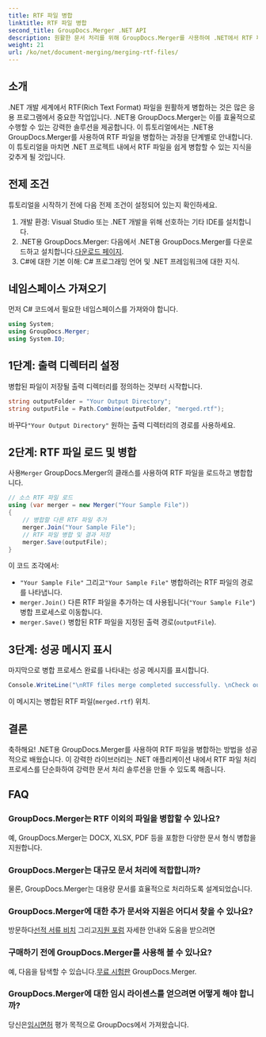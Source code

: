 ```yaml
---
title: RTF 파일 병합
linktitle: RTF 파일 병합
second_title: GroupDocs.Merger .NET API
description: 원활한 문서 처리를 위해 GroupDocs.Merger를 사용하여 .NET에서 RTF 파일을 손쉽게 병합하는 방법을 알아보세요.
weight: 21
url: /ko/net/document-merging/merging-rtf-files/
---
```

## 소개
.NET 개발 세계에서 RTF(Rich Text Format) 파일을 원활하게 병합하는 것은 많은 응용 프로그램에서 중요한 작업입니다. .NET용 GroupDocs.Merger는 이를 효율적으로 수행할 수 있는 강력한 솔루션을 제공합니다. 이 튜토리얼에서는 .NET용 GroupDocs.Merger를 사용하여 RTF 파일을 병합하는 과정을 단계별로 안내합니다. 이 튜토리얼을 마치면 .NET 프로젝트 내에서 RTF 파일을 쉽게 병합할 수 있는 지식을 갖추게 될 것입니다.
## 전제 조건
튜토리얼을 시작하기 전에 다음 전제 조건이 설정되어 있는지 확인하세요.
1. 개발 환경: Visual Studio 또는 .NET 개발을 위해 선호하는 기타 IDE를 설치합니다.
2.  .NET용 GroupDocs.Merger: 다음에서 .NET용 GroupDocs.Merger를 다운로드하고 설치합니다.[다운로드 페이지](https://releases.groupdocs.com/merger/net/).
3. C#에 대한 기본 이해: C# 프로그래밍 언어 및 .NET 프레임워크에 대한 지식.

## 네임스페이스 가져오기
먼저 C# 코드에서 필요한 네임스페이스를 가져와야 합니다.
```csharp
using System; 
using GroupDocs.Merger;
using System.IO;
```
## 1단계: 출력 디렉터리 설정
병합된 파일이 저장될 출력 디렉터리를 정의하는 것부터 시작합니다.
```csharp
string outputFolder = "Your Output Directory";
string outputFile = Path.Combine(outputFolder, "merged.rtf");
```
 바꾸다`"Your Output Directory"` 원하는 출력 디렉터리의 경로를 사용하세요.
## 2단계: RTF 파일 로드 및 병합
 사용`Merger` GroupDocs.Merger의 클래스를 사용하여 RTF 파일을 로드하고 병합합니다.
```csharp
// 소스 RTF 파일 로드
using (var merger = new Merger("Your Sample File"))
{
    // 병합할 다른 RTF 파일 추가
    merger.Join("Your Sample File");
    // RTF 파일 병합 및 결과 저장
    merger.Save(outputFile);
}
```
이 코드 조각에서:
- `"Your Sample File"` 그리고`"Your Sample File"` 병합하려는 RTF 파일의 경로를 나타냅니다.
- `merger.Join()` 다른 RTF 파일을 추가하는 데 사용됩니다(`"Your Sample File"`) 병합 프로세스로 이동합니다.
- `merger.Save()` 병합된 RTF 파일을 지정된 출력 경로(`outputFile`).
## 3단계: 성공 메시지 표시
마지막으로 병합 프로세스 완료를 나타내는 성공 메시지를 표시합니다.
```csharp
Console.WriteLine("\nRTF files merge completed successfully. \nCheck output in {0}", outputFolder);
```
이 메시지는 병합된 RTF 파일(`merged.rtf`) 위치.

## 결론
축하해요! .NET용 GroupDocs.Merger를 사용하여 RTF 파일을 병합하는 방법을 성공적으로 배웠습니다. 이 강력한 라이브러리는 .NET 애플리케이션 내에서 RTF 파일 처리 프로세스를 단순화하여 강력한 문서 처리 솔루션을 만들 수 있도록 해줍니다.

## FAQ
### GroupDocs.Merger는 RTF 이외의 파일을 병합할 수 있나요?
예, GroupDocs.Merger는 DOCX, XLSX, PDF 등을 포함한 다양한 문서 형식 병합을 지원합니다.
### GroupDocs.Merger는 대규모 문서 처리에 적합합니까?
물론, GroupDocs.Merger는 대용량 문서를 효율적으로 처리하도록 설계되었습니다.
### GroupDocs.Merger에 대한 추가 문서와 지원은 어디서 찾을 수 있나요?
 방문하다[선적 서류 비치](https://tutorials.groupdocs.com/merger/net/) 그리고[지원 포럼](https://forum.groupdocs.com/c/merger/32) 자세한 안내와 도움을 받으려면
### 구매하기 전에 GroupDocs.Merger를 사용해 볼 수 있나요?
 예, 다음을 탐색할 수 있습니다.[무료 시험판](https://releases.groupdocs.com/) GroupDocs.Merger.
### GroupDocs.Merger에 대한 임시 라이센스를 얻으려면 어떻게 해야 합니까?
 당신은[임시면허](https://purchase.groupdocs.com/temporary-license/) 평가 목적으로 GroupDocs에서 가져왔습니다.